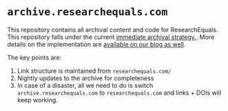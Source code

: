 # `archive.researchequals.com`

This repository contains all archival content and code for ResearchEquals. This repository falls under the current [immediate archival strategy.](https://libscie.org/researchequals-archival-strategy/). More details on the implementation are [available on our blog as well](https://libscie.org/p/186b8543-7ff1-48fc-8875-0a1d4f0ea5c1/).

The key points are:

1. Link structure is maintained from `researchequals.com/`
2. Nightly updates to the archive for completeness
3. In case of a disaster, all we need to do is switch `archive.researchequals.com` to `researchequals.com` and links + DOIs will keep working.
